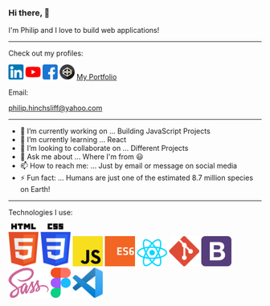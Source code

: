 ### Hi there, 👋

I'm Philip and I love to build web applications! 

---

Check out my profiles:

[<img src="/assets/linkedin.png" width="30">](https://www.linkedin.com/in/philip-hinchsliff/)  [<img src="/assets/youtube.png" width="30">](https://www.youtube.com/channel/UCjHdpf8Osw8L3yqh67-4YVg)  [<img src="/assets/facebook.png" width="30">](https://www.facebook.com/philiphinchsliff/)  [<img src="/assets/codepen.png" width="30">](https://codepen.io/neo90sr)  [My Portfolio](https://philhinchportfolio.netlify.app/)

Email:

philip.hinchsliff@yahoo.com

---

- 🔭 I’m currently working on ... Building JavaScript Projects
- 🌱 I’m currently learning ... React
- 👯 I’m looking to collaborate on ... Different Projects
- 💬 Ask me about ... Where I'm from :smiley:
- 📫 How to reach me: ... Just by email or message on social media 
- ⚡ Fun fact: ... Humans are just one of the estimated 8.7 million species on Earth!

---

Technologies I use:

<img src="/assets/htmllogo.svg" width="60"> <img src="/assets/csslogo.svg" width="60"> <img src="/assets/jslogo.svg" width="60"> <img src="/assets/es6logo.svg" width="60"> <img src="/assets/react.svg" width="60"> <img src="/assets/gitlogo.png" width="60"> <img src="/assets/bootstraplogo.svg" width="60"> <img src="/assets/sasslogo.svg" width="80"> <img src="/assets/figmalogo.svg" width="40"> <img src="/assets/vscodelogo.svg" width="60">









